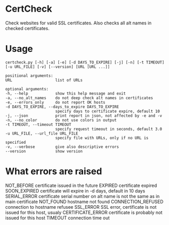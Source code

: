 # CertCheck
Check websites for valid SSL certificates. Also checks all alt names in checked certificates.

# Usage
```shell
certcheck.py [-h] [-a] [-e] [-d DAYS_TO_EXPIRE] [-j] [-n] [-t TIMEOUT]
[-u URL_FILE] [-v] [--version] [URL [URL ...]]

positional arguments:
URL                   list of URLs

optional arguments:
-h, --help            show this help message and exit
-a, --no_alt_names    do not deep check alt names in certificates
-e, --errors_only     do not report OK hosts
-d DAYS_TO_EXPIRE, --days_to_expire DAYS_TO_EXPIRE
                      specify days to certificate expire, default 10
-j, --json            print report in json, not affected by -e and -v
-n, --no_color        do not use colors in output
-t TIMEOUT, --timeout TIMEOUT
                      specify request timeout in seconds, default 3.0
-u URL_FILE, --url_file URL_FILE
                      specify file with URLs, only if no URL is specified
-v, --verbose         give also descriptive errors
--version             show version
```

# What errors are raised
NOT_BEFORE            certificate issued in the future
EXPIRED               certificate expired
SOON_EXPIRED          certificate will expire in -d days, default in 10 days
SERIAL_ERROR          certificate serial number on alt name is not the same as
                      in main certificate
NOT_FOUND             hostname not found
CONNECTION_REFUSED    connection to hostname refusee
SSL_ERROR             SSL error, certificate is not issued for this host,
                      usualy
CERTIFICATE_ERROR     certificate is probably not issued for this host
TIMEOUT               connection time out
